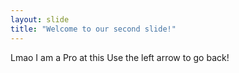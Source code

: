 ```yaml
---
layout: slide
title: "Welcome to our second slide!"
---
```

Lmao I am a Pro at this
Use the left arrow to go back!
